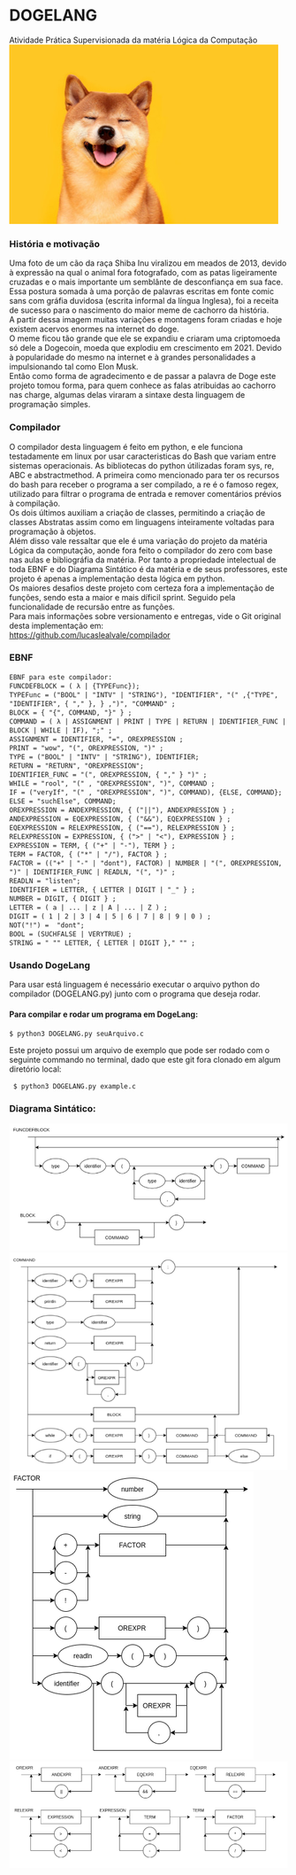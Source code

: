 # DOGELANG
Atividade Prática Supervisionada da matéria Lógica da Computação  
![diagrama](/diagrams/dogeLogo.jpg)  

### História e motivação  
 Uma foto de um cão da raça Shiba Inu viralizou em meados de 2013, devido à expressão na qual o animal fora fotografado, com as patas ligeiramente cruzadas e o mais importante um semblânte de desconfiança em sua face.  
 Essa postura somada à uma porção de palavras escritas em fonte comic sans com gráfia duvidosa (escrita informal da língua Inglesa), foi a receita de sucesso para o nascimento do maior meme de cachorro da história.  
 A partir dessa imagem muitas variações e montagens foram criadas e hoje existem acervos enormes na internet do doge.  
 O meme ficou tão grande que ele se expandiu e criaram uma criptomoeda só dele a Dogecoin, moeda que explodiu em crescimento em 2021. Devido à popularidade do mesmo na internet e à grandes personalidades a impulsionando tal como Elon Musk.  
 Então como forma de agradecimento e de passar a palavra de Doge este projeto tomou forma, para quem conhece as falas atribuidas ao cachorro nas charge, algumas delas viraram a sintaxe desta linguagem de programação simples.  
  
### Compilador  
 O compilador desta linguagem é feito em python, e ele funciona testadamente em linux por usar caracteristicas do Bash que variam entre sistemas operacionais. As bibliotecas do python útilizadas foram sys, re, ABC e abstractmethod. A primeira como mencionado para ter os recursos do bash para receber o programa a ser compilado, a re é o famoso regex, utilizado para filtrar o programa de entrada e remover comentários prévios à compilação.  
 Os dois últimos auxiliam a criação de classes, permitindo a criação de classes Abstratas assim como em linguagens inteiramente voltadas para programação à objetos.  
 Além disso vale ressaltar que ele é uma variação do projeto da matéria Lógica da computação, aonde fora feito o compilador do zero com base nas aulas e bibliográfia da matéria. Por tanto a propriedade intelectual de toda EBNF e do Diagrama Sintático é da matéria e de seus professores, este projeto é apenas a implementação desta lógica em python.  
 Os maiores desafios deste projeto com certeza fora a implementação de funções, sendo esta a maior e mais díficil sprint. Seguido pela funcionalidade de recursão entre as funções.  
 Para mais informações sobre versionamento e entregas, vide o Git original desta implementação em:  
 https://github.com/lucaslealvale/compilador  
   
### EBNF  
```
EBNF para este compilador:  
FUNCDEFBLOCK = ( λ | {TYPEFunc});  
TYPEFunc = ("BOOL" | "INTV" | "STRING"), "IDENTIFIER", "(" ,{"TYPE", "IDENTIFIER", { "," }, } ,")", "COMMAND" ;  
BLOCK = { "{", COMMAND, "}" } ;  
COMMAND = ( λ | ASSIGNMENT | PRINT | TYPE | RETURN | IDENTIFIER_FUNC | BLOCK | WHILE | IF), ";" ;  
ASSIGNMENT = IDENTIFIER, "=", OREXPRESSION ;  
PRINT = "wow", "(", OREXPRESSION, ")" ;  
TYPE = ("BOOL" | "INTV" | "STRING"), IDENTIFIER;  
RETURN = "RETURN", "OREXPRESSION";  
IDENTIFIER_FUNC = "(", OREXPRESSION, { "," } ")" ;  
WHILE = "rool", "(" , "OREXPRESSION", ")", COMMAND ;  
IF = ("veryIf", "(" , "OREXPRESSION", ")", COMMAND), {ELSE, COMMAND};  
ELSE = "suchElse", COMMAND;   
OREXPRESSION = ANDEXPRESSION, { ("||"), ANDEXPRESSION } ;  
ANDEXPRESSION = EQEXPRESSION, { ("&&"), EQEXPRESSION } ;  
EQEXPRESSION = RELEXPRESSION, { ("=="), RELEXPRESSION } ;  
RELEXPRESSION = EXPRESSION, { (">" | "<"), EXPRESSION } ;  
EXPRESSION = TERM, { ("+" | "-"), TERM } ;  
TERM = FACTOR, { ("*" | "/"), FACTOR } ;  
FACTOR = (("+" | "-" | "dont"), FACTOR) | NUMBER | "(", OREXPRESSION, ")" | IDENTIFIER_FUNC | READLN, "(", ")" ;  
READLN = "listen";  
IDENTIFIER = LETTER, { LETTER | DIGIT | "_" } ;  
NUMBER = DIGIT, { DIGIT } ;  
LETTER = ( a | ... | z | A | ... | Z ) ;  
DIGIT = ( 1 | 2 | 3 | 4 | 5 | 6 | 7 | 8 | 9 | 0 ) ;  
NOT("!") =  "dont";  
BOOL = (SUCHFALSE | VERYTRUE) ;  
STRING = " "" LETTER, { LETTER | DIGIT }," "" ;  
```
### Usando DogeLang  
Para usar está linguagem é necessário executar o arquivo python do compilador (DOGELANG.py) junto com o programa que deseja rodar.  
 #### Para compilar e rodar um programa em DogeLang:  
```
$ python3 DOGELANG.py seuArquivo.c 
```

Este projeto possui um arquivo de exemplo que pode ser rodado com o seguinte commando no terminal, dado que este git fora clonado em algum diretório local:  
```
 $ python3 DOGELANG.py example.c
```
  
### Diagrama Sintático:  
  
![diagrama](/diagrams/block.PNG)  
![diagrama](/diagrams/command.PNG)  
![diagrama](/diagrams/factor.PNG)  
![diagrama](/diagrams/binOP.PNG)  
